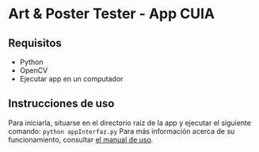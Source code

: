 # Art & Poster Tester - App CUIA
## Requisitos
- Python
- OpenCV
- Ejecutar app en un computador
## Instrucciones de uso
Para iniciarla, situarse en el directorio raíz de la app y ejecutar el siguiente comando: `python appInterfaz.py`
Para más información acerca de su funcionamiento, consultar [el manual de uso](https://github.com/marinajcs/ArtNPosterTester-CUIA/blob/main/App-CUIA.pdf).
